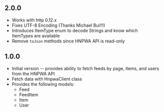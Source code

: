 ## 2.0.0

- Works with http 0.12.x
- Fixes UTF-8 Encoding (Thanks Michael Bui!!!)
- Introduces ItemType enum to decode Strings and know which ItemTypes are available
- Remove `toJson` methods since HNPWA API is read-only

## 1.0.0

- Initial version -- provides ability to fetch feeds by page, items, and users from the HNPWA API
- Fetch data with HnpwaClient class
- Provides the following models:
  - Feed
  - FeedItem
  - Item
  - User
